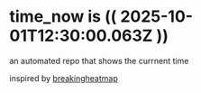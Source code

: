 # time_now is (( 2025-10-01T12:30:00.063Z ))

an automated repo that shows the currnent time

inspired by [breakingheatmap](https://github.com/breakingheatmap/breakingheatmap)